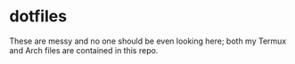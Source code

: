 # dotfiles
These are messy and no one should be even looking here; both my Termux and Arch files are contained in this repo.
